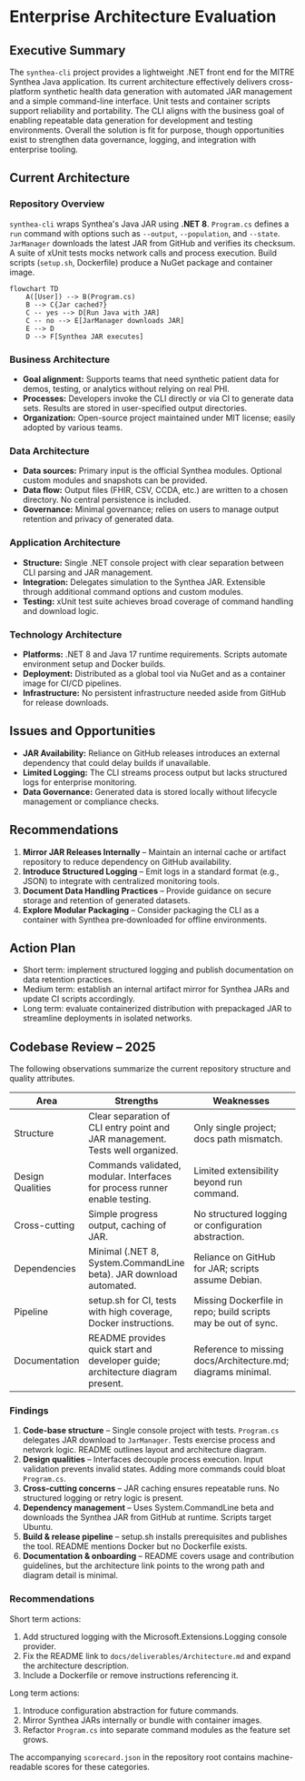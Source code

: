 # Enterprise Architecture Evaluation

## Executive Summary
The `synthea-cli` project provides a lightweight .NET front end for the MITRE Synthea Java application. Its current architecture effectively delivers cross-platform synthetic health data generation with automated JAR management and a simple command-line interface. Unit tests and container scripts support reliability and portability. The CLI aligns with the business goal of enabling repeatable data generation for development and testing environments. Overall the solution is fit for purpose, though opportunities exist to strengthen data governance, logging, and integration with enterprise tooling.

## Current Architecture
### Repository Overview
`synthea-cli` wraps Synthea's Java JAR using **.NET 8**. `Program.cs` defines a `run` command with options such as `--output`, `--population`, and `--state`. `JarManager` downloads the latest JAR from GitHub and verifies its checksum. A suite of xUnit tests mocks network calls and process execution. Build scripts (`setup.sh`, Dockerfile) produce a NuGet package and container image.

```mermaid
flowchart TD
    A([User]) --> B(Program.cs)
    B --> C{Jar cached?}
    C -- yes --> D[Run Java with JAR]
    C -- no --> E[JarManager downloads JAR]
    E --> D
    D --> F[Synthea JAR executes]
```

### Business Architecture
- **Goal alignment:** Supports teams that need synthetic patient data for demos, testing, or analytics without relying on real PHI.
- **Processes:** Developers invoke the CLI directly or via CI to generate data sets. Results are stored in user-specified output directories.
- **Organization:** Open-source project maintained under MIT license; easily adopted by various teams.

### Data Architecture
- **Data sources:** Primary input is the official Synthea modules. Optional custom modules and snapshots can be provided.
- **Data flow:** Output files (FHIR, CSV, CCDA, etc.) are written to a chosen directory. No central persistence is included.
- **Governance:** Minimal governance; relies on users to manage output retention and privacy of generated data.

### Application Architecture
- **Structure:** Single .NET console project with clear separation between CLI parsing and JAR management.
- **Integration:** Delegates simulation to the Synthea JAR. Extensible through additional command options and custom modules.
- **Testing:** xUnit test suite achieves broad coverage of command handling and download logic.

### Technology Architecture
- **Platforms:** .NET 8 and Java 17 runtime requirements. Scripts automate environment setup and Docker builds.
- **Deployment:** Distributed as a global tool via NuGet and as a container image for CI/CD pipelines.
- **Infrastructure:** No persistent infrastructure needed aside from GitHub for release downloads.

## Issues and Opportunities
- **JAR Availability:** Reliance on GitHub releases introduces an external dependency that could delay builds if unavailable.
- **Limited Logging:** The CLI streams process output but lacks structured logs for enterprise monitoring.
- **Data Governance:** Generated data is stored locally without lifecycle management or compliance checks.

## Recommendations
1. **Mirror JAR Releases Internally** – Maintain an internal cache or artifact repository to reduce dependency on GitHub availability.
2. **Introduce Structured Logging** – Emit logs in a standard format (e.g., JSON) to integrate with centralized monitoring tools.
3. **Document Data Handling Practices** – Provide guidance on secure storage and retention of generated datasets.
4. **Explore Modular Packaging** – Consider packaging the CLI as a container with Synthea pre‑downloaded for offline environments.

## Action Plan
- Short term: implement structured logging and publish documentation on data retention practices.
- Medium term: establish an internal artifact mirror for Synthea JARs and update CI scripts accordingly.
- Long term: evaluate containerized distribution with prepackaged JAR to streamline deployments in isolated networks.

## Codebase Review – 2025

The following observations summarize the current repository structure and quality attributes.

| Area | Strengths | Weaknesses | Risk |
| --- | --- | --- | --- |
| Structure | Clear separation of CLI entry point and JAR management. Tests well organized. | Only single project; docs path mismatch. | Low |
| Design Qualities | Commands validated, modular. Interfaces for process runner enable testing. | Limited extensibility beyond run command. | Medium |
| Cross-cutting | Simple progress output, caching of JAR. | No structured logging or configuration abstraction. | Medium |
| Dependencies | Minimal (.NET 8, System.CommandLine beta). JAR download automated. | Reliance on GitHub for JAR; scripts assume Debian. | Medium |
| Pipeline | setup.sh for CI, tests with high coverage, Docker instructions. | Missing Dockerfile in repo; build scripts may be out of sync. | Low |
| Documentation | README provides quick start and developer guide; architecture diagram present. | Reference to missing docs/Architecture.md; diagrams minimal. | Medium |

### Findings

1. **Code-base structure** – Single console project with tests. `Program.cs` delegates JAR download to `JarManager`. Tests exercise process and network logic. README outlines layout and architecture diagram.
2. **Design qualities** – Interfaces decouple process execution. Input validation prevents invalid states. Adding more commands could bloat `Program.cs`.
3. **Cross-cutting concerns** – JAR caching ensures repeatable runs. No structured logging or retry logic is present.
4. **Dependency management** – Uses System.CommandLine beta and downloads the Synthea JAR from GitHub at runtime. Scripts target Ubuntu.
5. **Build & release pipeline** – setup.sh installs prerequisites and publishes the tool. README mentions Docker but no Dockerfile exists.
6. **Documentation & onboarding** – README covers usage and contribution guidelines, but the architecture link points to the wrong path and diagram detail is minimal.

### Recommendations

Short term actions:
1. Add structured logging with the Microsoft.Extensions.Logging console provider.
2. Fix the README link to `docs/deliverables/Architecture.md` and expand the architecture description.
3. Include a Dockerfile or remove instructions referencing it.

Long term actions:
1. Introduce configuration abstraction for future commands.
2. Mirror Synthea JARs internally or bundle with container images.
3. Refactor `Program.cs` into separate command modules as the feature set grows.

The accompanying `scorecard.json` in the repository root contains machine-readable scores for these categories.

